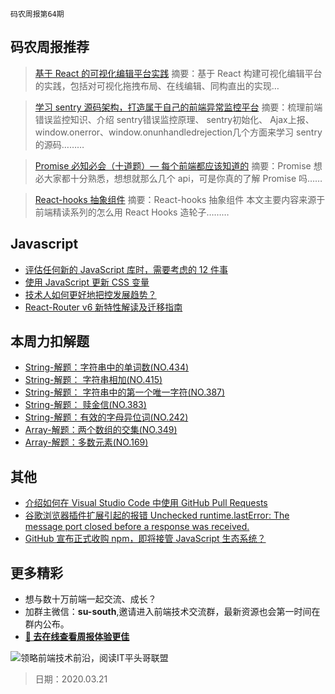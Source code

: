 `码农周报第64期`

码农周报推荐
-------

> [基于 React 的可视化编辑平台实践](https://mp.weixin.qq.com/s/ia2IRq4Q31ohQRhRBgDZ2g)
> 摘要：基于 React 构建可视化编辑平台的实践，包括对可视化拖拽布局、在线编辑、同构直出的实现…

> [学习 sentry 源码架构，打造属于自己的前端异常监控平台](https://mp.weixin.qq.com/s/LVByd_6zvyx-IsBuNa74Dg)
> 摘要：梳理前端错误监控知识、介绍 sentry错误监控原理、 sentry初始化、 Ajax上报、 window.onerror、window.onunhandledrejection几个方面来学习 sentry的源码………

> [Promise 必知必会（十道题）— 每个前端都应该知道的](https://www.javascriptc.com/3674.html)
> 摘要：Promise 想必大家都十分熟悉，想想就那么几个 api，可是你真的了解 Promise 吗……

> [React-hooks 抽象组件](https://www.javascriptc.com/3235.html)
> 摘要：React-hooks 抽象组件 本文主要内容来源于前端精读系列的怎么用 React Hooks 造轮子………


Javascript
-------

+ [评估任何新的 JavaScript 库时，需要考虑的 12 件事](https://javascriptweekly.com/link/52876/web)
+ [使用 JavaScript 更新 CSS 变量](https://javascriptweekly.com/link/52890/web)
+ [技术人如何更好地把控发展趋势？](https://www.infoq.cn/article/DpZqcqOfcMpYWsiRCC3L)
+ [React-Router v6 新特性解读及迁移指南](https://mp.weixin.qq.com/s/HQ0dgLIGoq1c4l26MMdALQ)


本周力扣解题
-------
+ [String-解题：字符串中的单词数(NO.434)](https://github.com/meibin08/free-programming-books/issues/77)
+ [String-解题： 字符串相加(NO.415) ](https://github.com/meibin08/free-programming-books/issues/76)
+ [String-解题： 字符串中的第一个唯一字符(NO.387) ](https://github.com/meibin08/free-programming-books/issues/75)
+ [String-解题： 赎金信(NO.383) ](https://github.com/meibin08/free-programming-books/issues/74)
+ [String-解题：有效的字母异位词(NO.242) ](https://github.com/meibin08/free-programming-books/issues/72)
+ [Array-解题：两个数组的交集(NO.349) ](https://github.com/meibin08/free-programming-books/issues/73)
+ [Array-解题：多数元素(NO.169)  ](https://github.com/meibin08/free-programming-books/issues/71)

其他
-------
+ [介绍如何在 Visual Studio Code 中使用 GitHub Pull Requests](https://javascriptweekly.com/link/52892/web)
+ [谷歌浏览器插件扩展引起的报错 Unchecked runtime.lastError: The message port closed before a response was received.](https://www.javascriptc.com/2772.html)
+ [GitHub 宣布正式收购 npm，即将接管 JavaScript 生态系统？](https://segmentfault.com/a/1190000022042739)

更多精彩
-------
+ 想与数十万前端一起交流、成长？
+ 加群主微信：**su-south**,邀请进入前端技术交流群，最新资源也会第一时间在群内公布。
+ **[:lollipop: 去在线查看周报体验更佳](https://www.javascriptc.com/category/javascript-weekly)**

![领略前端技术前沿，阅读IT平头哥联盟](https://user-images.githubusercontent.com/18324563/70633966-608b2980-1c6c-11ea-8123-34f1fd13484e.png)



> 日期：2020.03.21
